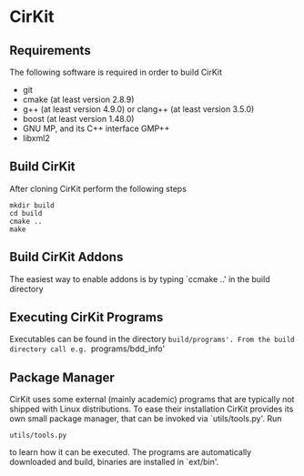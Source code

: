 # CirKit

## Requirements

The following software is required in order to build CirKit

* git
* cmake (at least version 2.8.9)
* g++ (at least version 4.9.0) or clang++ (at least version 3.5.0)
* boost (at least version 1.48.0)
* GNU MP, and its C++ interface GMP++
* libxml2

## Build CirKit

After cloning CirKit perform the following steps

    mkdir build
    cd build
    cmake ..
    make

## Build CirKit Addons

The easiest way to enable addons is by typing `ccmake ..' in the build directory

## Executing CirKit Programs

Executables can be found in the directory `build/programs'. From the build
directory call e.g. `programs/bdd_info'

## Package Manager

CirKit uses some external (mainly academic) programs that are typically not
shipped with Linux distributions.  To ease their installation CirKit provides
its own small package manager, that can be invoked via `utils/tools.py'.  Run

    utils/tools.py

to learn how it can be executed.  The programs are automatically downloaded and
build, binaries are installed in `ext/bin'.
